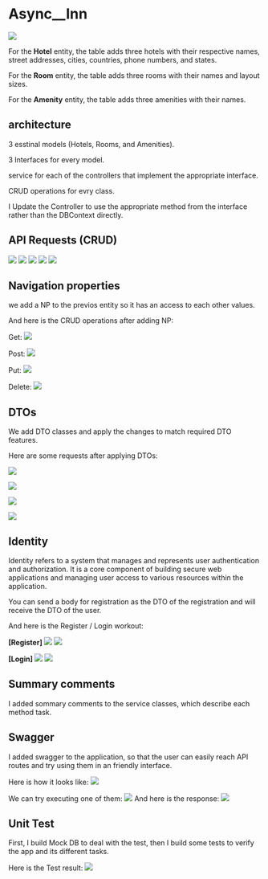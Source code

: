 # Async__Inn

![](/assets/async-inn-erd.png)


For the **Hotel** entity, the table adds three hotels with their respective names, street addresses, cities, countries, phone numbers, and states.

For the **Room** entity, the table adds three rooms with their names and layout sizes.

For the **Amenity** entity, the table adds three amenities with their names.

## architecture
3 esstinal models (Hotels, Rooms, and Amenities).

3 Interfaces for every model.

service for each of the controllers that implement the appropriate interface.

CRUD operations for evry class.

I Update the Controller to use the appropriate method from the interface rather than the DBContext directly.

## API Requests (CRUD)
![](./assets/GetAll.png)
![](./assets/Get1.png)
![](./assets/post.png)
![](./assets/put.png)
![](./assets/Delete.png)

## Navigation properties
we add a NP to the previos entity so it has an access to each other values.

And here is the CRUD operations after adding NP:

Get:
![](./assets/GetRoom.png)

Post:
![](./assets/PostRoom.png)

Put:
![](./assets/PutRoom.png)

Delete:
![](./assets/DeleteRoom.png)

## DTOs
We add DTO classes and apply the changes to match required DTO features.

Here are some requests after applying DTOs:

![](./assets/1.png)

![](./assets/2.png)

![](./assets/3.png)

![](./assets/4.png)

## Identity
Identity refers to a system that manages and represents user authentication and authorization. It is a core component of building secure web applications and managing user access to various resources within the application. 

You can send a body for registration as the DTO of the registration and will receive the DTO of the user.

And here is the Register / Login workout:

**[Register]**
![](./assets/RegisterPost.png)
![](./assets/RegisterResponse.png)

**[Login]**
![](./assets/LoginPost.png)
![](./assets/LoginResponse.png)

## Summary comments
I added sommary comments to the service classes, which describe each method task.

## Swagger 
I added swagger to the application, so that the user can easily reach API routes and try using them in an friendly interface. 

Here is how it looks like:
![](./assets/swagger%20general.png)

We can try executing one of them:
![](./assets/HotelPutExecute.png)
And here is the response:
![](./assets/HotelPutResponse.png)

## Unit Test
First, I build Mock DB to deal with the test, then I build some tests to verify the app and its different tasks.

Here is the Test result:
![](./assets/test.png)